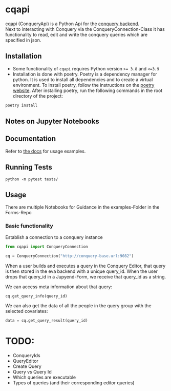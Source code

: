 # cqapi

cqapi (ConqueryApi) is a Python Api for the [conquery backend](https://github.com/ingef/conquery).  
Next to interacting with Conquery via the ConqueryConnection-Class it has functionality to 
read, edit and write the conquery queries which are specified in json. 

## Installation
- Some functionality of `cqapi` requires Python version `>= 3.8` and `<=3.9`
- Installation is done with poetry. Poetry is a dependency manager for python. It is used to install all dependencies and to create a virtual environment. To install poetry, follow the instructions on the [poetry website](https://python-poetry.org/docs/#installation). 
  After installing poetry, run the following commands in the root directory of the project:

```bash
poetry install
```

## Notes on Jupyter Notebooks

## Documentation

Refer to [the docs](doc/doc.md) for usage examples.

## Running Tests

`python -m pytest tests/`

## Usage
There are multiple Notebooks for Guidance in the examples-Folder in the Forms-Repo

### Basic functionality
Establish a connection to a conquery instance
```python
from cqapi import ConqueryConnection

cq = ConqueryConnection("http://conquery-base.url:9082")
```
When a user builds and executes a query in the Conquery Editor, that query is then stored in the eva backend with a unique query_id.
When the user drops that query_id in a Jupyend-Form, we receive that query_id as a string.

We can access meta information about that query:
```python
cq.get_query_info(query_id)
```

We can also get the data of all the people in the query group with the selected covariates:
```python
data = cq.get_query_result(query_id)
```
# TODO:
- ConqueryIds
- QueryEditor
- Create Query
- Query vs Query Id
- Which queries are executable
- Types of queries (and their corresponding editor queries)



